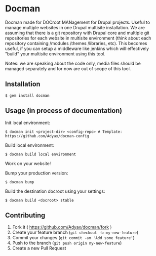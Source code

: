 # Docman

Docman made for DOCroot MANagement for Drupal projects. Useful to manage multiple websites in one Drupal multisite installation. We are assuming that there is a git repository with Drupal core and multiple git repositories for each website in multisite environment (think about each repository containing /modules /themes /libraries, etc). This becomes useful, if you can setup a middleware like jenkins which will effectively "build" your multisite environment using this tool. 

Notes: we are speaking about the code only, media files should be managed separately and for now are out of scope of this tool.

## Installation

    $ gem install docman

## Usage (in process of documentation)

Init local environment:

    $ docman init <project-dir> <config-repo> # Template: https://github.com/Adyax/docman-config

Build local environment:

    $ docman build local environment


Work on your website!


Bump your production version:

    $ docman bump 

Build the destination docroot using your settings:

    $ docman build <docroot> stable


## Contributing

1. Fork it ( https://github.com/Adyax/docman/fork )
2. Create your feature branch (`git checkout -b my-new-feature`)
3. Commit your changes (`git commit -am 'Add some feature'`)
4. Push to the branch (`git push origin my-new-feature`)
5. Create a new Pull Request
